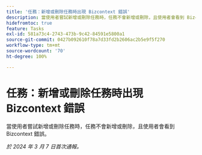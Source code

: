 ```yaml
---
title: '任務：新增或刪除任務時出現 Bizcontext 錯誤'
description: 當使用者嘗試新增或刪除任務時，任務不會新增或刪除，且使用者會看到 Bizcontext 錯誤。
hidefromtoc: true
feature: Tasks
exl-id: 581a73c4-2743-473b-9c42-84591e5800a1
source-git-commit: 0427b092610f78a7d33fd2b2606ac2b5e9f5f270
workflow-type: tm+mt
source-wordcount: '70'
ht-degree: 100%

---
```


# 任務：新增或刪除任務時出現 Bizcontext 錯誤

當使用者嘗試新增或刪除任務時，任務不會新增或刪除，且使用者會看到 Bizcontext 錯誤。

_於 2024 年 3 月 7 日首次通報。_
